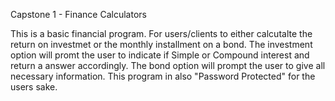 Capstone 1 - Finance Calculators

This is a basic financial program. For users/clients to either calcutalte the return on investmet or the monthly installment on a bond.
The investment option will promt the user to indicate if Simple or Compound interest and return a answer accordingly.
The bond option will prompt the user to give all necessary information.
This program in also "Password Protected" for the users sake.
